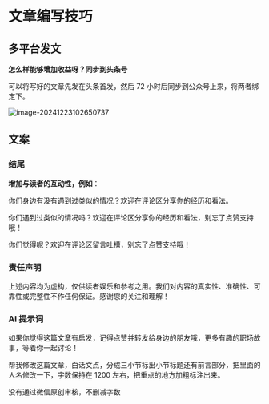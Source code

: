 # 文章编写技巧

## 多平台发文

**怎么样能够增加收益呀？同步到头条号**

可以将写好的文章先发在头条首发，然后 72 小时后同步到公众号上来，将两者绑定下。

![image-20241223102650737](https://y.creammint.cn/articles/images/image-20241223102650737.png)

## 文案

### 结尾

**增加与读者的互动性，例如**：

你们身边有没有遇到过类似的情况？欢迎在评论区分享你的经历和看法。

你们遇到过类似的情况吗？欢迎在评论区分享你的经历和看法，别忘了点赞支持哦！

你们觉得呢？欢迎在评论区留言吐槽，别忘了点赞支持哦！

### 责任声明

上述内容均为虚构，仅供读者娱乐和参考之用。我们对内容的真实性、准确性、可靠性或完整性不作任何保证。感谢您的关注和理解！

### AI 提示词

如果你觉得这篇文章有启发，记得点赞并转发给身边的朋友哦，更多有趣的职场故事，等着你一起讨论！

帮我修改这篇文章，白话文点，分成三小节标出小节标题还有前言部分，把里面的人名修改一下，字数保持在 1200 左右，把重点的地方加粗标注出来。

没有通过微信原创审核，不删减字数
